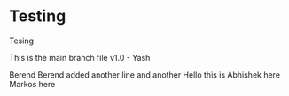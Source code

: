 # Testing 
 Tesing 

This is the main branch file v1.0 - Yash

Berend
Berend added another line
and another
Hello this is Abhishek here
Markos here